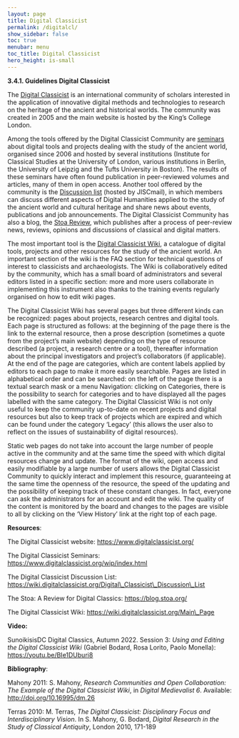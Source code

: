 ```yaml
---
layout: page
title: Digital Classicist
permalink: /digitalcl/
show_sidebar: false
toc: true
menubar: menu
toc_title: Digital Classicist
hero_height: is-small
---
```


**3.4.1. Guidelines Digital Classicist**

The [<u>Digital Classicist</u>](https://www.digitalclassicist.org/) is
an international community of scholars interested in the application of
innovative digital methods and technologies to research on the heritage
of the ancient and historical worlds. The community was created in 2005
and the main website is hosted by the King’s College London.

Among the tools offered by the Digital Classicist Community are
[<u>seminars</u>](https://www.digitalclassicist.org/wip/index.html)
about digital tools and projects dealing with the study of the ancient
world, organised since 2006 and hosted by several institutions
(Institute for Classical Studies at the University of London, various
institutions in Berlin, the University of Leipzig and the Tufts
University in Boston). The results of these seminars have often found
publication in peer-reviewed volumes and articles, many of them in open
access. Another tool offered by the community is the [<u>Discussion
list</u>](https://wiki.digitalclassicist.org/Digital_Classicist_Discussion_List)
(hosted by JISCmail), in which members can discuss different aspects of
Digital Humanities applied to the study of the ancient world and
cultural heritage and share news about events, publications and job
announcements. The Digital Classicist Community has also a blog, the
[<u>Stoa Review</u>](https://blog.stoa.org/), which publishes after a
process of peer-review news, reviews, opinions and discussions of
classical and digital matters.

The most important tool is the [<u>Digital Classicist
Wiki</u>](https://wiki.digitalclassicist.org/Main_Page), a catalogue of
digital tools, projects and other resources for the study of the ancient
world. An important section of the wiki is the FAQ section for technical
questions of interest to classicists and archaeologists. The Wiki is
collaboratively edited by the community, which has a small board of
administrators and several editors listed in a specific section: more
and more users collaborate in implementing this instrument also thanks
to the training events regularly organised on how to edit wiki pages.

The Digital Classicist Wiki has several pages but three different kinds
can be recognized: pages about projects, research centres and digital
tools. Each page is structured as follows: at the beginning of the page
there is the link to the external resource, then a prose description
(sometimes a quote from the project’s main website) depending on the
type of resource described (a project, a research centre or a tool),
thereafter information about the principal investigators and project’s
collaborators (if applicable). At the end of the page are categories,
which are content labels applied by editors to each page to make it more
easily searchable. Pages are listed in alphabetical order and can be
searched: on the left of the page there is a textual search mask or a
menu Navigation: clicking on Categories, there is the possibility to
search for categories and to have displayed all the pages labelled with
the same category. The Digital Classicist Wiki is not only useful to
keep the community up-to-date on recent projects and digital resources
but also to keep track of projects which are expired and which can be
found under the category ‘Legacy’ (this allows the user also to reflect
on the issues of sustainability of digital resources).

Static web pages do not take into account the large number of people
active in the community and at the same time the speed with which
digital resources change and update. The format of the wiki, open access
and easily modifiable by a large number of users allows the Digital
Classicist Community to quickly interact and implement this resource,
guaranteeing at the same time the openness of the resource, the speed of
the updating and the possibility of keeping track of these constant
changes. In fact, everyone can ask the administrators for an account and
edit the wiki. The quality of the content is monitored by the board and
changes to the pages are visible to all by clicking on the ‘View
History’ link at the right top of each page.

**Resources**:

The Digital Classicist website:
[<u>https://www.digitalclassicist.org/</u>](https://www.digitalclassicist.org/)

The Digital Classicist Seminars:
[<u>https://www.digitalclassicist.org/wip/index.html</u>](https://www.digitalclassicist.org/wip/index.html)

The Digital Classicist Discussion List:
[<u>https://wiki.digitalclassicist.org/Digital\_Classicist\_Discussion\_List</u>](https://wiki.digitalclassicist.org/Digital_Classicist_Discussion_List)

The Stoa: A Review for Digital Classics:
[<u>https://blog.stoa.org/</u>](https://blog.stoa.org/)

The Digital Classicist Wiki:
[<u>https://wiki.digitalclassicist.org/Main\_Page</u>](https://wiki.digitalclassicist.org/Main_Page)

**Video:**

SunoikisisDC Digital Classics, Autumn 2022. Session 3: *Using and
Editing the Digital Classicist Wiki* (Gabriel Bodard, Rosa Lorito,
Paolo Monella):
[<u>https://youtu.be/BIe1DUburi8</u>](https://youtu.be/BIe1DUburi8)

**Bibliography**:

Mahony 2011: S. Mahony, *Research Communities and Open Collaboration:
The Example of the Digital Classicist Wiki*, in *Digital Medievalist 6*.
Available:
[<u>http://doi.org/10.16995/dm.26</u>](http://doi.org/10.16995/dm.26)

Terras 2010: M. Terras, *The Digital Classicist: Disciplinary Focus and
Interdisciplinary Vision*. In S. Mahony, G. Bodard, *Digital Research in
the Study of Classical Antiquity*, London 2010, 171-189
